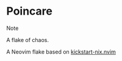 # Poincare

> [!NOTE]
> A flake of chaos.

A Neovim flake based on [kickstart-nix.nvim](https://github.com/nix-community/kickstart-nix.nvim)
